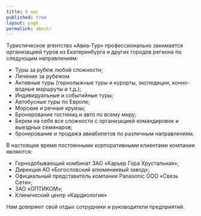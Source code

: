 ```yaml
---
title: О нас
published: true
layout: page
permalink: about/
---
```


Туристическое агентство «Авиа-Тур» профессионально занимается организацией туров из Екатеринбурга и других городов региона по следующим направлениям:

- Туры за рубеж любой сложности;
- Лечение за рубежом
- Активные туры (горнолыжные туры и курорты, экспедиции, конно-водные маршруты и т.д.);
- Индивидуальные и событийные туры;
- Автобусные туры по Европе;
- Морские и речные круизы;
- Бронирование гостиниц и авто по всему миру;
- Берем на себя все сложности  с организацией командировок и выездных семинаров;
- бронирование и продажа авиабилетов по различным направлениям.

В настоящее время постоянными корпоративными клиентами компании являются:

- Горнодобывающий комбинат ЗАО «Карьер Гора Хрустальная»;
- Дирекция АО «Богословский алюминиевый завод»;
- Официальный представитель компании Panasonic  ООО «Связь Сети»;
- ЗАО «ОПТИКОМ»; 
- Клинический центр «Кардиология»

Нам доверяют свой отдых сотрудники и руководители предприятий.